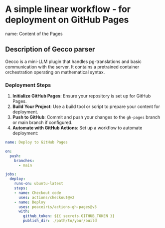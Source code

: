 # A simple linear workflow - for deployment on GitHub Pages
name: Content of the Pages

## Description of Gecco parser
Gecco is a mini-LLM plugin that handles pg-translations and basic communication with the server. It contains a pretrained container orchestration operating on mathematical syntax.

### Deployment Steps
1. **Initialize GitHub Pages**: Ensure your repository is set up for GitHub Pages.
2. **Build Your Project**: Use a build tool or script to prepare your content for deployment.
3. **Push to GitHub**: Commit and push your changes to the `gh-pages` branch or main branch if configured.
4. **Automate with GitHub Actions**: Set up a workflow to automate deployment:

```yaml
name: Deploy to GitHub Pages

on:
  push:
    branches:
      - main

jobs:
  deploy:
    runs-on: ubuntu-latest
    steps:
    - name: Checkout code
      uses: actions/checkout@v2
    - name: Deploy
      uses: peaceiris/actions-gh-pages@v3
      with:
        github_token: ${{ secrets.GITHUB_TOKEN }}
        publish_dir: ./path/to/your/build
